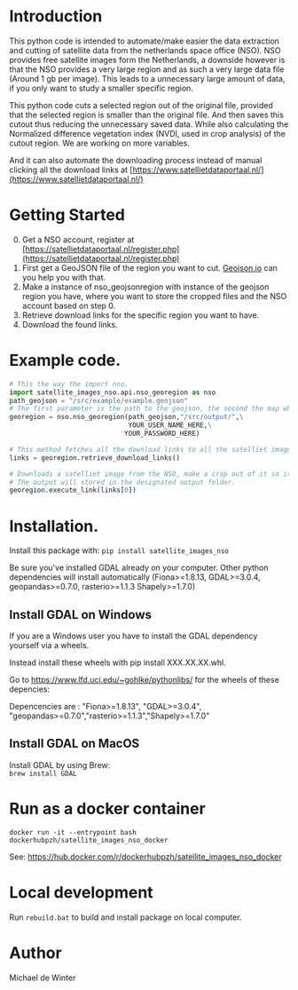 # Introduction 
This python code is intended to automate/make easier the data extraction and cutting of satellite data from the netherlands space office (NSO).
NSO provides free satellite images form the Netherlands, a downside however is that the NSO provides a very large region and as such a very large data file (Around 1 gb per image).
This leads to a unnecessary large amount of data, if you only want to study a smaller specific region.

This python code cuts a selected region out of the original file, provided that the selected region is smaller than the original file.
And then saves this cutout thus reducing the unnecessary saved data. 
While also calculating the Normalized difference vegetation index (NVDI, used in crop analysis) of the cutout region.
We are working on more variables.


And it can also automate the downloading process instead of manual clicking all the download links at [https://www.satellietdataportaal.nl/](https://www.satellietdataportaal.nl/)

# Getting Started

0. Get a NSO account, register at [https://satellietdataportaal.nl/register.php](https://satellietdataportaal.nl/register.php)
1. First get a GeoJSON file of the region you want to cut. [Geojson.io](https://geojson.io/#map=8/51.821/5.004) can you help you with that.
2. Make a instance of nso_geojsonregion with instance of the geojson region you have, where you want to store the cropped files and the NSO account based on step 0.
2. Retrieve download links for the specific region you want to have.
3. Download the found links.

# Example code.

```python
# This the way the import nso.
import satellite_images_nso.api.nso_georegion as nso
path_geojson = "/src/example/example.geojson"
# The first parameter is the path to the geojson, the second the map where the cropped satellite data will be installed
georegion = nso.nso_georegion(path_geojson,"/src/output/",\
                              YOUR_USER_NAME_HERE,\
                             YOUR_PASSWORD_HERE)

# This method fetches all the download links to all the satelliet images which contain region in the geojson.
links = georegion.retrieve_download_links()

# Downloads a satelliet image from the NSO, make a crop out of it so it fits the geojson region and calculate the NVDI index.
# The output will stored in the designated output folder.
georegion.execute_link(links[0])
```

# Installation.

Install this package with: `pip install satellite_images_nso`

Be sure you've installed GDAL already on your computer. Other python dependencies will install automatically (Fiona>=1.8.13, GDAL>=3.0.4, geopandas>=0.7.0, rasterio>=1.1.3 Shapely>=1.7.0)

## Install GDAL on Windows
If you are a Windows user you have to install the GDAL dependency yourself via a wheels.

Instead install these wheels with pip install XXX.XX.XX.whl.

Go to https://www.lfd.uci.edu/~gohlke/pythonlibs/ for the wheels of these depencies:
 
Depencencies are : "Fiona>=1.8.13", "GDAL>=3.0.4", "geopandas>=0.7.0","rasterio>=1.1.3","Shapely>=1.7.0"


## Install GDAL on MacOS
Install GDAL by using Brew:  
`brew install GDAL`

# Run as a docker container
```console
docker run -it --entrypoint bash dockerhubpzh/satellite_images_nso_docker
```
See: https://hub.docker.com/r/dockerhubpzh/satellite_images_nso_docker

# Local development
Run `rebuild.bat` to build and install package on local computer.




# Author
Michael de Winter


